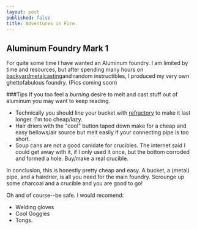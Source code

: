 ```yaml
---
layout: post
published: false
title: Adventures in Fire.
---
```


## Aluminum Foundry Mark 1

For quite some time I have wanted an Aluminum foundry. I am limited by time and resources, but after spending many hours on [backyardmetalcasting](http://www.backyardmetalcasting.com/)and random instructibles, I produced my very own ghettofabulous foundry. 
(Pics coming soon)

###Tips
If you too feel a _burning_ desire to melt and cast stuff out of aluminum you may want to keep reading.

- Technically you should line your bucket with [refractory](http://en.wikipedia.org/wiki/Refractory) to make it last longer. I'm too cheap/lazy.
- Hair driers with the "cool" button taped down make for a cheap and easy bellows/air source but melt easily if your connecting pipe is too short.
- Soup cans are not a good canidate for crucibles. The internet said I could get away with it, if I only used it once, but the bottom corroded and formed a hole. Buy/make a real crucible.

In conclusion, this is honestly pretty cheap and easy. A bucket, a (metal) pipe, and a hairdrier, is all you need for the main foundry. Scrounge up some charcoal and a crucible and you are good to go!

Oh and of course--be safe. I would recomend:
- Welding gloves 
- Cool Goggles
- Tongs.





